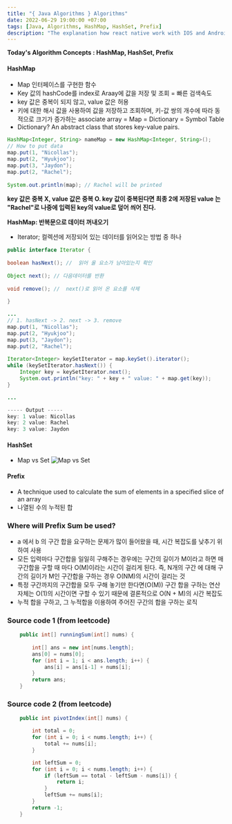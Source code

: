 ```yaml
---
title: "{ Java Algorithms } Algorithms"
date: 2022-06-29 19:00:00 +07:00
tags: [Java, Algorithms, HashMap, HashSet, Prefix]
description: "The explanation how react native work with IOS and Android."
---
```


**Today's Algorithm Concepts : HashMap, HashSet, Prefix**

#### HashMap
- Map 인터페이스를 구현한 함수
- Key 값의 hashCode를 index로 Araay에 값을 저장 및 조회 = 빠른 검색속도
- key 값은 중복이 되지 않고, value 값은 허용
- 키에 대한 해시 값을 사용하여 값을 저장하고 조회하며, 키-값 쌍의 개수에 따라 동적으로 크기가 증가하는 associate array = Map = Dictionary = Symbol Table 
- Dictionary? An abstract class that stores key-value pairs. 

```java
HashMap<Integer, String> nameMap = new HashMap<Integer, String>();
// How to put data
map.put(1, "Nicollas");
map.put(2, "Hyukjoo");
map.put(3, "Jaydon");
map.put(2, "Rachel");
 
System.out.println(map); // Rachel will be printed
```
**key 값은 중복 X, value 값은 중복 O. key 값이 중복된다면 최종 2에 저장된 value 는 "Rachel"로 나중에 입력된 key의 value로 덮어 씌어 진다.**

**HashMap: 반복문으로 데이터 꺼내오기**
- Iterator;  컬렉션에 저장되어 있는 데이터를 읽어오는 방법 중 하나
```java
public interface Iterator {
 
boolean hasNext(); //  읽어 올 요소가 남아있는지 확인
 
Object next(); // 다음데이터를 반환
 
void remove(); //  next()로 읽어 온 요소를 삭제
 
}

... 
// 1. hasNext -> 2. next -> 3. remove
map.put(1, "Nicollas");
map.put(2, "Hyukjoo");
map.put(3, "Jaydon");
map.put(2, "Rachel");
 
Iterator<Integer> keySetIterator = map.keySet().iterator();
while (keySetIterator.hasNext()) {
    Integer key = keySetIterator.next();
    System.out.println("key: " + key + " value: " + map.get(key));
}

... 

----- Output -----
key: 1 value: Nicollas
key: 2 value: Rachel
key: 3 value: Jaydon

```

#### HashSet
- Map vs Set
![Map vs Set](http://pediaa.com/wp-content/uploads/2018/12/Difference-Between-Set-and-Map-Comparison-Summary.jpg)

#### Prefix
- A technique used to calculate the sum of elements in a specified slice of an array
- 나열된 수의 누적된 합

### Where will Prefix Sum be used?
- a 에서 b 의 구간 합을 요구하는 문제가 많이 들어왔을 때, 시간 복잡도를 낮추기 위하여 사용
- 모든 입력마다 구간합을 일일히 구해주는 경우에는 구간의 길이가 M이라고 하면 매 구간합을 구할 때 마다 O(M)이라는 시간이 걸리게 된다. 즉, N개의 구간 에 대해 구간의 길이가 M인 구간합을 구하는 경우 O(NM)의 시간이 걸리는 것
- 특정 구간까지의 구간합을 모두 구해 놓기만 한다면(O(M)) 구간 합을 구하는 연산 자체는 O(1)의 시간이면 구할 수 있기 때문에 결론적으로 O(N + M)의 시간 복잡도
- 누적 합을 구하고, 그 누적합을 이용하여 주어진 구간의 합을 구하는 로직


### Source code 1 (from leetcode)
```java
    public int[] runningSum(int[] nums) {
        
		int[] ans = new int[nums.length];
        ans[0] = nums[0];
		for (int i = 1; i < ans.length; i++) {
		    ans[i] = ans[i-1] + nums[i];
		}
        return ans;
    }
```

### Source code 2 (from leetcode)

```java
	public int pivotIndex(int[] nums) {

		int total = 0;
		for (int i = 0; i < nums.length; i++) {
			total += nums[i];
		}

		int leftSum = 0;
		for (int i = 0; i < nums.length; i++) {
			if (leftSum == total - leftSum - nums[i]) {
				return i;
			}
			leftSum += nums[i];
		}
		return -1;
	}
```
